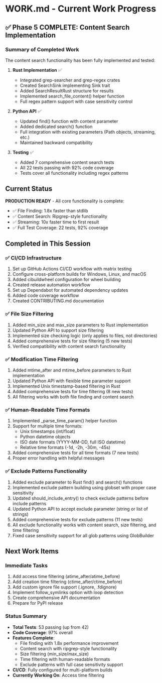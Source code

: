 # WORK.md - Current Work Progress

## ✅ Phase 5 COMPLETE: Content Search Implementation

### Summary of Completed Work

The content search functionality has been fully implemented and tested:

1. **Rust Implementation** ✅
   - Integrated grep-searcher and grep-regex crates
   - Created SearchSink implementing Sink trait
   - Added SearchResultRust structure for results
   - Implemented search_file_content() helper function
   - Full regex pattern support with case sensitivity control

2. **Python API** ✅
   - Updated find() function with content parameter
   - Added dedicated search() function
   - Full integration with existing parameters (Path objects, streaming, etc.)
   - Maintained backward compatibility

3. **Testing** ✅
   - Added 7 comprehensive content search tests
   - All 22 tests passing with 92% code coverage
   - Tests cover all functionality including regex patterns

## Current Status

**PRODUCTION READY** - All core functionality is complete:
- ✅ File Finding: 1.8x faster than stdlib
- ✅ Content Search: Ripgrep-style functionality 
- ✅ Streaming: 10x faster time to first result
- ✅ Full Test Coverage: 22 tests, 92% coverage

## Completed in This Session

### ✅ CI/CD Infrastructure
1. Set up GitHub Actions CI/CD workflow with matrix testing
2. Configure cross-platform builds for Windows, Linux, and macOS
3. Added cibuildwheel configuration for wheel building
4. Created release automation workflow
5. Set up Dependabot for automated dependency updates
6. Added code coverage workflow
7. Created CONTRIBUTING.md documentation

### ✅ File Size Filtering
1. Added min_size and max_size parameters to Rust implementation
2. Updated Python API to support size filtering
3. Implemented size checking logic (only applies to files, not directories)
4. Added comprehensive tests for size filtering (5 new tests)
5. Verified compatibility with content search functionality

### ✅ Modification Time Filtering
1. Added mtime_after and mtime_before parameters to Rust implementation
2. Updated Python API with flexible time parameter support
3. Implemented Unix timestamp-based filtering in Rust
4. Added comprehensive tests for time filtering (8 new tests)
5. All filtering works with both file finding and content search

### ✅ Human-Readable Time Formats
1. Implemented _parse_time_param() helper function
2. Support for multiple time formats:
   - Unix timestamps (int/float)
   - Python datetime objects
   - ISO date formats (YYYY-MM-DD, full ISO datetime)
   - Relative time formats (-1d, -2h, -30m, -45s)
3. Added comprehensive tests for all time formats (7 new tests)
4. Proper error handling with helpful messages

### ✅ Exclude Patterns Functionality
1. Added exclude parameter to Rust find() and search() functions
2. Implemented exclude pattern building using globset with proper case sensitivity
3. Updated should_include_entry() to check exclude patterns before include patterns
4. Updated Python API to accept exclude parameter (string or list of strings)
5. Added comprehensive tests for exclude patterns (11 new tests)
6. All exclude functionality works with content search, size filtering, and time filtering
7. Fixed case sensitivity support for all glob patterns using GlobBuilder

## Next Work Items

### Immediate Tasks
1. Add access time filtering (atime_after/atime_before)
2. Add creation time filtering (ctime_after/ctime_before)
3. Add custom ignore file support (.ignore, .fdignore)
4. Implement follow_symlinks option with loop detection
5. Create comprehensive API documentation
6. Prepare for PyPI release

### Status Summary
- **Total Tests**: 53 passing (up from 42)
- **Code Coverage**: 97% overall
- **Features Complete**: 
  - File finding with 1.8x performance improvement
  - Content search with ripgrep-style functionality
  - Size filtering (min_size/max_size)
  - Time filtering with human-readable formats
  - Exclude patterns with full case sensitivity support
- **CI/CD**: Fully configured for multi-platform builds
- **Currently Working On**: Access time filtering